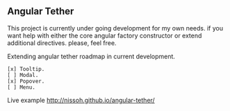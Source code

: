 ## Angular Tether

This project is currently under going development for my own needs. if you want help with either the core angular factory constructor or extend additional directives. please, feel free.


Extending angular tether roadmap in current development.
```
[x] Tooltip.
[ ] Modal.
[x] Popover.
[ ] Menu.
```

Live example
http://nissoh.github.io/angular-tether/
